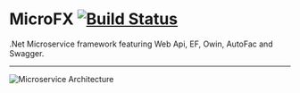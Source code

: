 # MicroFX [![Build Status](https://travis-ci.org/NinjaRocks/MicroFX.svg?branch=master)](https://travis-ci.org/NinjaRocks/MicroFX) 

.Net Microservice framework featuring Web Api, EF, Owin, AutoFac and Swagger.


-------------





![Microservice Architecture](https://i-msdn.sec.s-msft.com/dynimg/IC838040.png)


